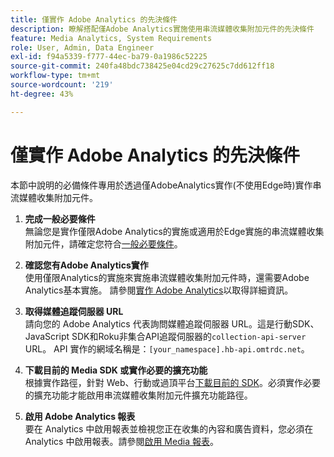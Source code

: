 ```yaml
---
title: 僅實作 Adob​​e Analytics 的先決條件
description: 瞭解搭配僅Adobe Analytics實施使用串流媒體收集附加元件的先決條件
feature: Media Analytics, System Requirements
role: User, Admin, Data Engineer
exl-id: f94a5339-f777-44ec-ba79-0a1986c52225
source-git-commit: 240fa48bdc738425e04cd29c27625c7dd612ff18
workflow-type: tm+mt
source-wordcount: '219'
ht-degree: 43%

---
```


# 僅實作 Adob&#x200B;&#x200B;e Analytics 的先決條件

本節中說明的必備條件專用於透過僅AdobeAnalytics實作(不使用Edge時)實作串流媒體收集附加元件。

1. **完成一般必要條件**<br>
無論您是實作僅限Adobe Analytics的實施或適用於Edge實施的串流媒體收集附加元件，請確定您符合[一般必要條件](/help/getting-started/prereqs.md)。

1. **確認您有Adobe Analytics實作**<br>
使用僅限Analytics的實施來實施串流媒體收集附加元件時，還需要Adobe Analytics基本實施。 請參閱[實作 Adobe Analytics](https://experienceleague.adobe.com/docs/analytics/implementation/home.html?lang=zh-Hant)以取得詳細資訊。

1. **取得媒體追蹤伺服器 URL**<br>
請向您的 Adobe Analytics 代表詢問媒體追蹤伺服器 URL。這是行動SDK、JavaScript SDK和Roku非集合API追蹤伺服器的`collection-api-server` URL。 API 實作的網域名稱是：`[your_namespace].hb-api.omtrdc.net`。

1. **下載目前的 Media SDK 或實作必要的擴充功能**<br>
根據實作路徑，針對 Web、行動或過頂平台[下載目前的 SDK](/help/getting-started/download-sdks.md)。必須實作必要的擴充功能才能啟用串流媒體收集附加元件擴充功能路徑。

1. **啟用 Adobe Analytics 報表**<br>
要在 Analytics 中啟用報表並檢視您正在收集的內容和廣告資料，您必須在 Analytics 中啟用報表。請參閱[啟用 Media 報表](/help/reporting/media-reports-enable.md)。
